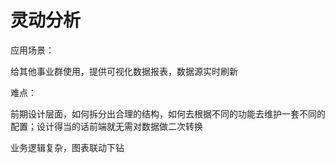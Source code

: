 # 灵动分析

应用场景：

给其他事业群使用，提供可视化数据报表，数据源实时刷新

难点：

前期设计层面，如何拆分出合理的结构，如何去根据不同的功能去维护一套不同的配置；设计得当的话前端就无需对数据做二次转换

业务逻辑复杂，图表联动下钻
